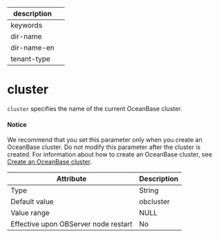 | description ||
|---|---|
| keywords ||
| dir-name ||
| dir-name-en ||
| tenant-type ||

cluster
============================

`cluster` specifies the name of the current OceanBase cluster.


<main id="notice" type='notice'>
    <h4>Notice</h4>
    <p>We recommend that you set this parameter only when you create an OceanBase cluster. Do not modify this parameter after the cluster is created. For information about how to create an OceanBase cluster, see <a href="../../../../400.deploy/300.deploy-oceanbase-enterprise-edition/300.deploy-through-a-graphical-interface/300.deploy-oceanbase-cluster-use-ocp/400.deploy-single-replica-oceanbase-cluster-use-ocp.md">Create an OceanBase cluster</a>. </p>
  </main>

| **Attribute** | **Description** |
|------------------|-----------|
| Type | String |
| Default value | obcluster |
| Value range | NULL |
| Effective upon OBServer node restart | No |


